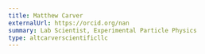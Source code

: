 ```yaml
---
title: Matthew Carver
externalUrl: https://orcid.org/nan
summary: Lab Scientist, Experimental Particle Physics
type: altcarverscientificllc
---
```

